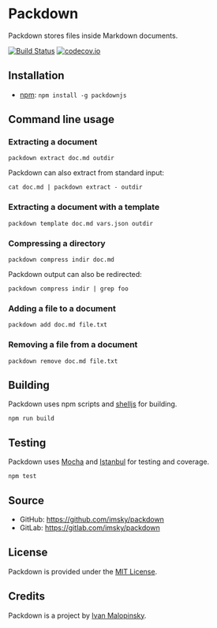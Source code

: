 # Packdown

Packdown stores files inside Markdown documents.

[![Build Status](https://travis-ci.org/imsky/packdown.svg?branch=master)](https://travis-ci.org/imsky/packdown)
[![codecov.io](https://codecov.io/github/imsky/packdown/coverage.svg?branch=master)](https://codecov.io/github/imsky/packdown)

## Installation

* [npm](https://www.npmjs.com/package/packdownjs): `npm install -g packdownjs`

## Command line usage

### Extracting a document

```
packdown extract doc.md outdir
```

Packdown can also extract from standard input:

```
cat doc.md | packdown extract - outdir
```

### Extracting a document with a template

```
packdown template doc.md vars.json outdir
```

### Compressing a directory

```
packdown compress indir doc.md
```

Packdown output can also be redirected:

```
packdown compress indir | grep foo
```

### Adding a file to a document

```
packdown add doc.md file.txt
```

### Removing a file from a document

```
packdown remove doc.md file.txt
```

## Building

Packdown uses npm scripts and [shelljs](https://github.com/shelljs/shelljs) for building.

```
npm run build
```

## Testing

Packdown uses [Mocha](https://github.com/mochajs/mocha) and [Istanbul](https://github.com/gotwarlost/istanbul) for testing and coverage.

```
npm test
```

## Source

* GitHub: <https://github.com/imsky/packdown>
* GitLab: <https://gitlab.com/imsky/packdown>

## License

Packdown is provided under the [MIT License](http://opensource.org/licenses/MIT).

## Credits

Packdown is a project by [Ivan Malopinsky](http://imsky.co).
